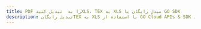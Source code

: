 ---title: PDF را به  تبدیل کنیدXLS، TEX به XLS مبدل رایگان یا GO SDKdescription: تبدیل رایگانTEX به XLS با استفاده از GO Cloud APIs & SDK همچنین اسناد PDF را در Cloud ایجاد، ویرایش و رندر کنید.---